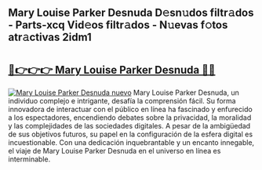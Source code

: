## Mary Louise Parker Desnuda D𝚎sn𝚞dos filtr𝚊dos - Parts-xcq Vid𝚎os filtr𝚊dos - N𝚞evas f𝚘tos atr𝚊ctivas 2idm1

# <h2><a href="http://mbcex1.tromn.icu/?c=Mary+Louise+Parker+Desnuda">🔗👉👉👉 Mary Louise Parker Desnuda 🔗🔗</a></h2>

[![Mary Louise Parker Desnuda nuevo](https://i.imgur.com/pEAQMta.gif)](http://mbcex1.tromn.icu/?c=Mary+Louise+Parker+Desnuda)
Mary Louise Parker Desnuda, un individuo complejo e intrigante, desafía la comprensión fácil. Su forma innovadora de interactuar con el público en línea ha fascinado y enfurecido a los espectadores, encendiendo debates sobre la privacidad, la moralidad y las complejidades de las sociedades digitales. A pesar de la ambigüedad de sus objetivos futuros, su papel en la configuración de la esfera digital es incuestionable. Con una dedicación inquebrantable y un encanto innegable, el viaje de Mary Louise Parker Desnuda en el universo en línea es interminable.
